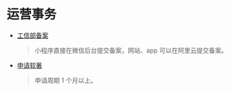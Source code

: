 # 运营事务

- [工信部备案](https://beian.miit.gov.cn/)

  > 小程序直接在微信后台提交备案，网站、app 可以在阿里云提交备案。

- [申请软著](https://www.ccopyright.com.cn/)

  > 申请周期 1 个月以上。
